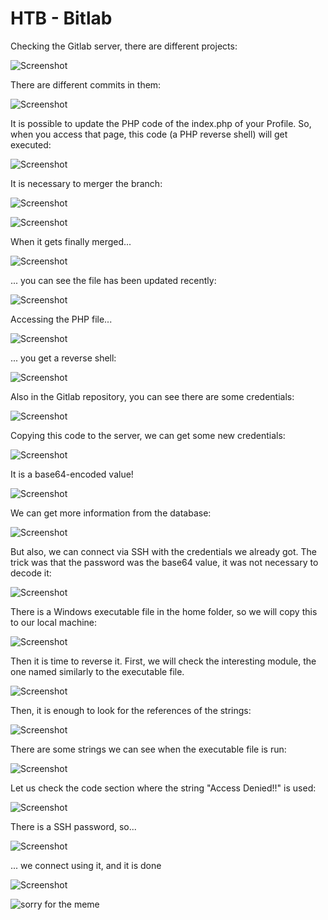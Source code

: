 # HTB - Bitlab

Checking the Gitlab server, there are different projects:

![Screenshot](images/Screenshot_1.jpg)


There are different commits in them:

![Screenshot](images/Screenshot_3.jpg)


It is possible to update the PHP code of the index.php of your Profile. So, when you access that page, this code (a PHP reverse shell) will get executed:

![Screenshot](images/Screenshot_4.jpg)


It is necessary to merger the branch:

![Screenshot](images/Screenshot_5.jpg)


![Screenshot](images/Screenshot_6.jpg)


When it gets finally merged...

![Screenshot](images/Screenshot_7.jpg)


... you can see the file has been updated recently:

![Screenshot](images/Screenshot_8.jpg)


Accessing the PHP file...

![Screenshot](images/Screenshot_9.jpg)


... you get a reverse shell:

![Screenshot](images/Screenshot_10.jpg)


Also in the Gitlab repository, you can see there are some credentials:

![Screenshot](images/Screenshot_11.jpg)


Copying this code to the server, we can get some new credentials:

![Screenshot](images/Screenshot_12.jpg)


It is a base64-encoded value!

![Screenshot](images/Screenshot_13.jpg)


We can get more information from the database:

![Screenshot](images/Screenshot_14.jpg)


But also, we can connect via SSH with the credentials we already got. The trick was that the password was the base64 value, it was not necessary to decode it:

![Screenshot](images/Screenshot_15.jpg)


There is a Windows executable file in the home folder, so we will copy this to our local machine:

![Screenshot](images/Screenshot_16.jpg)


Then it is time to reverse it. First, we will check the interesting module, the one named similarly to the executable file. 

![Screenshot](images/Screenshot_17.jpg)


Then, it is enough to look for the references of the strings:

![Screenshot](images/Screenshot_18.jpg)


There are some strings we can see when the executable file is run:

![Screenshot](images/Screenshot_19.jpg)


Let us check the code section where the string "Access Denied!!" is used:

![Screenshot](images/Screenshot_20.jpg)


There is a SSH password, so...

![Screenshot](images/Screenshot_21.jpg)


... we connect using it, and it is done

![Screenshot](images/Screenshot_22.jpg)

![sorry for the meme](https://media0.giphy.com/media/3oKHWdK1fw02wM5FgA/giphy.gif?cid=790b761153195604bd3b836a72aeb6365a740350b95e3394&rid=giphy.gif)